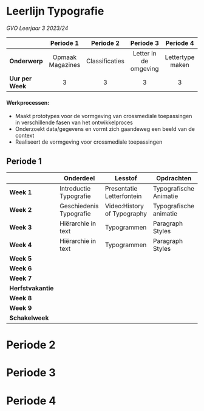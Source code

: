 # Leerlijn Typografie 
*GVO Leerjaar 3 2023/24*

|| Periode 1  | Periode 2  | Periode 3  | Periode 4  |
|---|:---:|:---:|:---:|:---:|
|**Onderwerp**|Opmaak Magazines|Classificaties|Letter in de omgeving|Lettertype maken|
|**Uur per Week**|3|3|3|3|



#### Werkprocessen:

- Maakt prototypes voor de vormgeving van crossmediale toepassingen in verschillende fasen van  het ontwikkelproces
- Onderzoekt data/gegevens en vormt zich gaandeweg een beeld van de context
- Realiseert de vormgeving voor crossmediale toepassingen





## Periode 1
|   |  **Onderdeel** | **Lesstof**  | **Opdrachten**  |
|---|---|---|---|
|**Week 1**|Introductie Typografie| Presentatie Letterfontein| Typografische Animatie|
|**Week 2**|Geschiedenis Typografie| Video:History of Typography|Typografische animatie
|**Week 3**|Hiërarchie in text|Typogrammen|Paragraph Styles|
|**Week 4**|Hiërarchie in text|Typogrammen|Paragraph Styles|
|**Week 5**||||
|**Week 6**||||
|**Week 7**||||
|**Herfstvakantie**|
|**Week 8**||||
|**Week 9**||||
|**Schakelweek**|   |   |   |


# Periode 2
# Periode 3
# Periode 4

